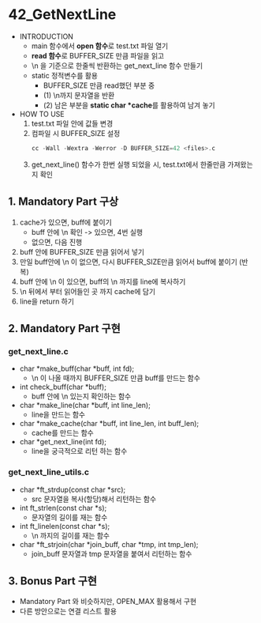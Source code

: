 # 42_GetNextLine
- INTRODUCTION
    - main 함수에서 **open 함수**로 test.txt 파일 열기
    - **read 함수**로 BUFFER_SIZE 만큼 파일을 읽고
    - \n 을 기준으로 한줄씩 반환하는 get_next_line 함수 만들기
    - static 정적변수를 활용
        - BUFFER_SIZE 만큼 read했던 부분 중 
        - (1) \n까지 문자열을 반환
        - (2) 남은 부분을 **static char *cache**를 활용하여 남겨 놓기
- HOW TO USE
    1. test.txt 파일 안에 값들 변경
    2. 컴파일 시 BUFFER_SIZE 설정
        ```c
        cc -Wall -Wextra -Werror -D BUFFER_SIZE=42 <files>.c
        ```
    3. get_next_line() 함수가 한번 실행 되었을 시, test.txt에서 한줄만큼 가져왔는지 확인

## 1. Mandatory Part 구상
1. cache가 있으면, buff에 붙이기 
    - buff 안에 \n 확인 -> 있으면, 4번 실행
    - 없으면, 다음 진행
2. buff 안에 BUFFER_SIZE 만큼 읽어서 넣기 
3. 만일 buff안에 \n 이 없으면, 다시 BUFFER_SIZE만큼 읽어서 buff에 붙이기 (반복)
4. buff 안에 \n 이 있으면, buff의 \n 까지를 line에 복사하기
5. \n 뒤에서 부터 읽어들인 곳 까지 cache에 담기
6. line을 return 하기 

## 2. Mandatory Part 구현
### get_next_line.c
- char	*make_buff(char *buff, int fd);
    - \n 이 나올 때까지 BUFFER_SIZE 만큼 buff를 만드는 함수
- int	check_buff(char *buff);
    - buff 안에 \n 있는지 확인하는 함수
- char	*make_line(char *buff, int line_len);
    - line을 만드는 함수
- char	*make_cache(char *buff, int line_len, int buff_len);
    - cache를 만드는 함수
- char	*get_next_line(int fd);
    - line을 궁극적으로 리턴 하는 함수

### get_next_line_utils.c
- char	*ft_strdup(const char *src);
    - src 문자열을 복사(할당)해서 리턴하는 함수
- int	ft_strlen(const char *s);
    - 문자열의 길이를 재는 함수 
- int	ft_linelen(const char *s);
    - \n 까지의 길이를 재는 함수
- char	*ft_strjoin(char *join_buff, char *tmp, int tmp_len);
    - join_buff 문자열과 tmp 문자열을 붙여서 리턴하는 함수


## 3. Bonus Part 구현
- Mandatory Part 와 비슷하지만, OPEN_MAX 활용해서 구현
- 다른 방안으로는 연결 리스트 활용